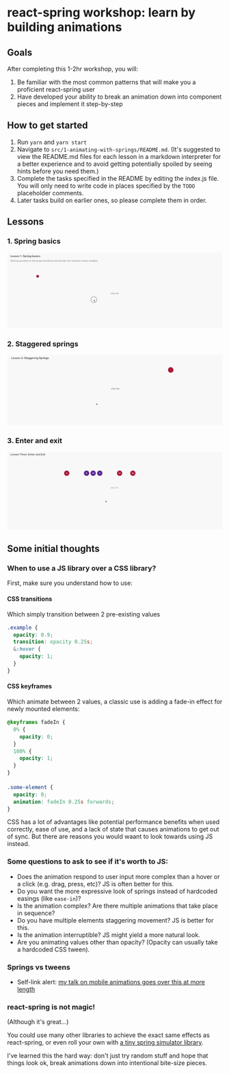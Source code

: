 # react-spring workshop: learn by building animations

## Goals

After completing this 1-2hr workshop, you will:

1. Be familiar with the most common patterns that will make you a proficient react-spring user
2. Have developed your ability to break an animation down into component pieces and implement it step-by-step

## How to get started

1. Run `yarn` and `yarn start`
2. Navigate to `src/1-animating-with-springs/README.md`. (It's suggested to view the README.md files for each lesson in a markdown interpreter for a better experience and to avoid getting potentially spoiled by seeing hints before you need them.)
3. Complete the tasks specified in the README by editing the index.js file. You will only need to write code in places specified by the `TODO` placeholder comments.
4. Later tasks build on earlier ones, so please complete them in order.

## Lessons

### 1. Spring basics

![example](src/lessons/1-animating-with-springs/ball-example.gif)

### 2. Staggered springs

![example](src/lessons/2-staggering-springs/stagger.gif)

### 3. Enter and exit

![example](src/lessons/3-enter-and-exit/enter-exit.gif)

## Some initial thoughts

### When to use a JS library over a CSS library?

First, make sure you understand how to use:

#### CSS transitions

Which simply transition between 2 pre-existing values

```css
.example {
  opacity: 0.9;
  transition: opacity 0.25s;
  &:hover {
    opacity: 1;
  }
}
```

#### CSS keyframes

Which animate between 2 values, a classic use is adding a fade-in effect for newly mounted elements:

```css
@keyframes fadeIn {
  0% {
    opacity: 0;
  }
  100% {
    opacity: 1;
  }
}

.some-element {
  opacity: 0;
  animation: fadeIn 0.25s forwards;
}
```

CSS has a lot of advantages like potential performance benefits when used correctly, ease of use, and a lack of state that causes animations to get out of sync. But there are reasons you would waant to look towards using JS instead.

### Some questions to ask to see if it's worth to JS:

- Does the animation respond to user input more complex than a hover or a click (e.g. drag, press, etc)? JS is often better for this.
- Do you want the more expressive look of springs instead of hardcoded easings (like `ease-in`)?
- Is the animation complex? Are there multiple animations that take place in sequence?
- Do you have multiple elements staggering movement? JS is better for this.
- Is the animation interruptible? JS might yield a more natural look.
- Are you animating values other than opacity? (Opacity can usually take a hardcoded CSS tween).

### Springs vs tweens

- Self-link alert: [my talk on mobile animations goes over this at more length](https://github.com/aholachek/mobile-first-animation)

### react-spring is not magic!

(Although it's great...)

You could use many other libraries to achieve the exact same effects as react-spring, or even roll your own with [a tiny spring simulator library](https://github.com/skevy/wobble).

I've learned this the hard way: don't just try random stuff and hope that things look ok, break animations down into intentional bite-size pieces.
